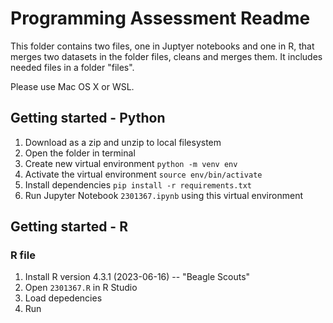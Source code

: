 # Programming Assessment Readme
This folder contains two files, one in Juptyer notebooks and one in R, that merges two datasets in the folder files, cleans and merges them.
It includes needed files in a folder "files".

Please use Mac OS X or WSL.

## Getting started - Python

1. Download as a zip and unzip to local filesystem
2. Open the folder in terminal
3. Create new virtual environment `python -m venv env`
4. Activate the virtual environment `source env/bin/activate`
5. Install dependencies `pip install -r requirements.txt`
5. Run Jupyter Notebook `2301367.ipynb` using this virtual environment

## Getting started - R

### R file

1. Install R version 4.3.1 (2023-06-16) -- "Beagle Scouts"
2. Open `2301367.R` in R Studio
3. Load depedencies
4. Run

